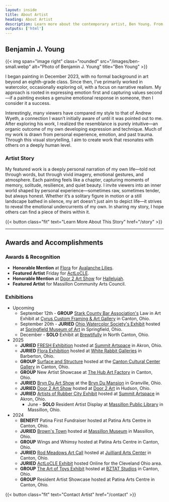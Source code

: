```yaml
---
layout: inside
title: About Artist
heading: About Artist
description: Learn more about the contemporary artist, Ben Young. From his artistic story to his specialties in painting.
outputs: ['html']
---
```


## Benjamin J. Young ##

{{< img span="image right" class="rounded" src="/images/ben-small.webp" alt="Photo of Benjamin J. Young" title="Ben Young" >}}

I began painting in December 2023, with no formal background in art beyond an eighth-grade class. Since then, I’ve primarily worked in watercolor, occasionally exploring oil, with a focus on narrative realism. My approach is rooted in expressing emotion first and capturing values second—if a painting evokes a genuine emotional response in someone, then I consider it a success.

Interestingly, many viewers have compared my style to that of Andrew Wyeth, a connection I wasn’t initially aware of until it was pointed out to me. After exploring his work, I realized the resemblance is purely intuitive—an organic outcome of my own developing expression and technique. Much of my work is drawn from personal experience, emotion, and past trauma. Through this visual storytelling, I aim to create work that resonates with others on a deeply human level.

### Artist Story ###

My featured work is a deeply personal narration of my own life—told not through words, but through vivid imagery, emotional gestures, and atmosphere. Each painting feels like a chapter, capturing moments of memory, solitude, resilience, and quiet beauty. I invite viewers into an inner world shaped by personal experience—sometimes raw, sometimes tender, but always honest. Whether it’s a solitary figure in motion or a still landscape bathed in silence, my art doesn’t just aim to depict life—it strives to reveal the emotional undercurrents of my own. In sharing my story, I hope others can find a piece of theirs within it.


{{< button class="fit" text="Learn More About This Story" href="/story" >}}

---

## Awards and Accomplishments ##

### Awards & Recognition ###
  * **Honorable Mention** at [Flora](https://www.whiterabbitgalleries.org/event-details/flora-3rd-annual-juried-exhibition-2025-01-17-16-00) for [Avalanche Lilies](/artwork/avalanche-lilies).
  * **Featured Artist** Friday for [ActLoCLE](https://www.actlocle.org/).
  * **Honorable Mention** at [Door 2 Art Show](https://www.door2art.com/artshow) for [Hallelujah](/artwork/hallelujah).
  * **Featured Artist** for Massillon Community Arts Council.

### Exhibitions ###

  * Upcoming
    * September 12th - **GROUP** [Stark County Bar Association's](https://starkctybar.com) Law in Art Exhibit at [Cyrus Custom Framing & Art Gallery](https://www.cyruscustom.com) in Canton, Ohio.
    * September 20th - **JURIED** [Ohio Watercolor Society's Exhibit](https://www.ohiowatercolorsociety.org/watercolor-ohio-2025) hosted at [Springfield Museum of Art](https://www.springfieldart.net) in Springfield, Ohio.
    * December - **SOLO** Exhibit at [Brewtifully](https://www.tracydawnbrewer.com) in North Canton, Ohio.
  * 2025
    * **JURIED** [FRESH Exhibition](https://www.summitartspace.org/fresh-2025/) hosted at [Summit Artspace](https://www.summitartspace.org) in Akron, Ohio.
    * **JURIED** [Flora Exhibition](https://www.whiterabbitgalleries.org/event-details/flora-3rd-annual-juried-exhibition-2025-01-17-16-00) hosted at [White Rabbit Galleries](https://www.whiterabbitgalleries.org) in Barberton, Ohio.
    * **GROUP** [Surface and Structure](https://artsinstark.com/surface-and-structure-a-dialogue-in-texture-opens-january-16-at-the-cultural-center-gallery/?fbclid=IwY2xjawHs4upleHRuA2FlbQIxMAABHVuxYcp1388QiP1wHwfzSl_zD5yaXzqCEaEzwQRiffFD4fi50l4KhCRbIQ_aem_y6Loqj6coj59e3x-HEd1yg) hosted at the [Canton Cultural Center Gallery](https://culturalcenterforthearts.com) in Canton, Ohio.
    * **GROUP** New Artist Showcase at [The Hub Art Factory](https://www.thehubcanton.com) in Canton, Ohio.
    * **JURIED** [Bryn Du Art Show](https://www.bryndu.com/bryn-du-art-show) at the [Bryn Du Mansion](https://www.bryndu.com) in Granville, Ohio.
    * **JURIED** [Door 2 Art Show](https://www.door2art.com/artshow) hosted at [Door 2 Art](https://www.door2art.com) in Hudson, Ohio.
    * **JURIED** [Artists of Rubber City Exhibit](https://www.summitartspace.org/aorc-juried-exhibition-2025/) hosted at [Summit Artspace](https://www.summitartspace.org) in Akron, Ohio.
      * June - **SOLO** Resident Artist Display at [Massillon Public Library](https://www.massillonlibrary.org) in Massillon, Ohio.
  * 2024
    * **BENEFIT** Patina First Fundraiser hosted at Patina Arts Centre in Canton, Ohio.
    * **JURIED**  [Brown's Town](https://paulbrownmuseum.org/exhibits/detail/browns-town-art-inspired-by-ohios-football-heritage) hosted at [Massillon Museum](http://massillonmuseum.org/) in Massillon, Ohio.
    * **GROUP** Wings and Whimsy hosted at Patina Arts Centre in Canton, Ohio.
    * **JURIED**  [Rod Meadows Art Call](https://www.juilliardartscenter.com/ron-meadows-art-call-2024.html) hosted at [Juilliard Arts Center](https://www.juilliardartscenter.com) in Canton, Ohio.
    * **JURIED**  [ActLoCLE Exhibit](https://www.actlocle.org/) hosted Online for the Cleveland Ohio area.
    * **GROUP** [The Art of Toys Exhibit](https://www.facebook.com/events/886574973454122) hosted at [BZTAT Studios](http://bztatstudios.com) in Canton, Ohio.
    * **GROUP** Resident Artist Showcase hosted at Patina Arts Centre in Canton, Ohio.


{{< button class="fit" text="Contact Artist" href="/contact" >}}